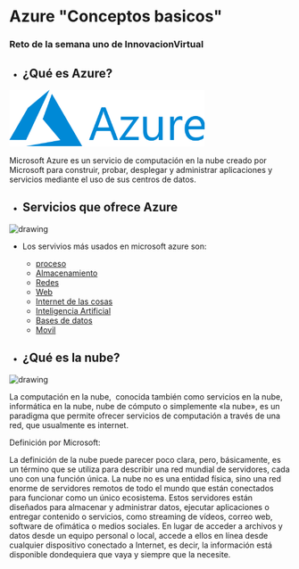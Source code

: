 # Azure "Conceptos basicos"
### Reto de la semana uno de InnovacionVirtual

- ## ¿Qué es Azure?  
<img src="imagenes/azure-logo.png" alt="drawing" width="350" />

Microsoft Azure es un servicio de computación en la nube creado por Microsoft para construir, probar, desplegar y administrar aplicaciones y servicios mediante el uso de sus centros de datos.

- ## Servicios que ofrece Azure  
<img src="https://docs.microsoft.com/es-mx/learn/azure-fundamentals/intro-to-azure-fundamentals/media/azure-services.png" alt="drawing" width="550" />  

- Los servivios más usados en microsoft azure son:  
    
    - [proceso](conceptos/proceso.md)
    - [Almacenamiento](conceptos/almacenamiento.md)
    - [Redes](conceptos/Redes.md)
    - [Web](conceptos/proceso.md)
    - [Internet de las cosas](conceptos/IoT.md)
    - [Inteligencia Artificial](conceptos/IA.md)
    - [Bases de datos](conceptos/BD.md)
    - [Movil](conceptos/movil.md)


- ## ¿Qué es la nube?  


<img src="https://tecnoinformatic.com/wp-content/uploads/2020/10/qu%C3%A9-es-azure.png" alt="drawing" width="350" /> 

La computación en la nube, ​ conocida también como servicios en la nube, informática en la nube, nube de cómputo o simplemente «la nube», es un paradigma que permite ofrecer servicios de computación a través de una red, que usualmente es internet.  

Definición por Microsoft:

La definición de la nube puede parecer poco clara, pero, básicamente, es un término que se utiliza para describir una red mundial de servidores, cada uno con una función única. La nube no es una entidad física, sino una red enorme de servidores remotos de todo el mundo que están conectados para funcionar como un único ecosistema. Estos servidores están diseñados para almacenar y administrar datos, ejecutar aplicaciones o entregar contenido o servicios, como streaming de vídeos, correo web, software de ofimática o medios sociales. En lugar de acceder a archivos y datos desde un equipo personal o local, accede a ellos en línea desde cualquier dispositivo conectado a Internet, es decir, la información está disponible dondequiera que vaya y siempre que la necesite.



  





